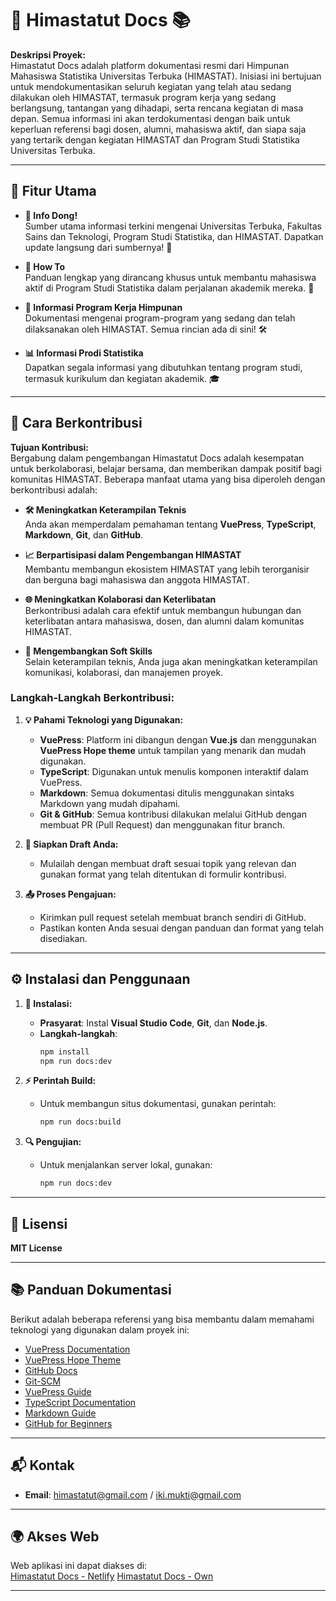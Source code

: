 # 🌟 **Himastatut Docs** 📚

**Deskripsi Proyek:**  
Himastatut Docs adalah platform dokumentasi resmi dari Himpunan Mahasiswa Statistika Universitas Terbuka (HIMASTAT). Inisiasi ini bertujuan untuk mendokumentasikan seluruh kegiatan yang telah atau sedang dilakukan oleh HIMASTAT, termasuk program kerja yang sedang berlangsung, tantangan yang dihadapi, serta rencana kegiatan di masa depan. Semua informasi ini akan terdokumentasi dengan baik untuk keperluan referensi bagi dosen, alumni, mahasiswa aktif, dan siapa saja yang tertarik dengan kegiatan HIMASTAT dan Program Studi Statistika Universitas Terbuka.

---

## 🚀 Fitur Utama

- **📢 Info Dong!**  
  Sumber utama informasi terkini mengenai Universitas Terbuka, Fakultas Sains dan Teknologi, Program Studi Statistika, dan HIMASTAT. Dapatkan update langsung dari sumbernya! 📅
  
- **📝 How To**  
  Panduan lengkap yang dirancang khusus untuk membantu mahasiswa aktif di Program Studi Statistika dalam perjalanan akademik mereka. 📘

- **💼 Informasi Program Kerja Himpunan**  
  Dokumentasi mengenai program-program yang sedang dan telah dilaksanakan oleh HIMASTAT. Semua rincian ada di sini! 🛠️

- **📊 Informasi Prodi Statistika**  
  Dapatkan segala informasi yang dibutuhkan tentang program studi, termasuk kurikulum dan kegiatan akademik. 🎓

---

## 🤝 Cara Berkontribusi

**Tujuan Kontribusi:**  
Bergabung dalam pengembangan Himastatut Docs adalah kesempatan untuk berkolaborasi, belajar bersama, dan memberikan dampak positif bagi komunitas HIMASTAT. Beberapa manfaat utama yang bisa diperoleh dengan berkontribusi adalah:

- **🛠️ Meningkatkan Keterampilan Teknis**  
  Anda akan memperdalam pemahaman tentang **VuePress**, **TypeScript**, **Markdown**, **Git**, dan **GitHub**.
  
- **📈 Berpartisipasi dalam Pengembangan HIMASTAT**  
  Membantu membangun ekosistem HIMASTAT yang lebih terorganisir dan berguna bagi mahasiswa dan anggota HIMASTAT.

- **🌐 Meningkatkan Kolaborasi dan Keterlibatan**  
  Berkontribusi adalah cara efektif untuk membangun hubungan dan keterlibatan antara mahasiswa, dosen, dan alumni dalam komunitas HIMASTAT.

- **💬 Mengembangkan Soft Skills**  
  Selain keterampilan teknis, Anda juga akan meningkatkan keterampilan komunikasi, kolaborasi, dan manajemen proyek.

### Langkah-Langkah Berkontribusi:

1. **💡 Pahami Teknologi yang Digunakan:**
   - **VuePress**: Platform ini dibangun dengan **Vue.js** dan menggunakan **VuePress Hope theme** untuk tampilan yang menarik dan mudah digunakan.
   - **TypeScript**: Digunakan untuk menulis komponen interaktif dalam VuePress.
   - **Markdown**: Semua dokumentasi ditulis menggunakan sintaks Markdown yang mudah dipahami.
   - **Git & GitHub**: Semua kontribusi dilakukan melalui GitHub dengan membuat PR (Pull Request) dan menggunakan fitur branch.

2. **📝 Siapkan Draft Anda:**
   - Mulailah dengan membuat draft sesuai topik yang relevan dan gunakan format yang telah ditentukan di formulir kontribusi.
   
3. **📤 Proses Pengajuan:**
   - Kirimkan pull request setelah membuat branch sendiri di GitHub.
   - Pastikan konten Anda sesuai dengan panduan dan format yang telah disediakan.

---

## ⚙️ Instalasi dan Penggunaan

1. **🔧 Instalasi:**
   - **Prasyarat**: Instal **Visual Studio Code**, **Git**, dan **Node.js**.
   - **Langkah-langkah**:
     ```bash
     npm install
     npm run docs:dev
     ```

2. **⚡ Perintah Build:**
   - Untuk membangun situs dokumentasi, gunakan perintah:
     ```bash
     npm run docs:build
     ```

3. **🔍 Pengujian:**
   - Untuk menjalankan server lokal, gunakan:
     ```bash
     npm run docs:dev
     ```

---

## 📝 Lisensi

**MIT License**

---

## 📚 Panduan Dokumentasi

Berikut adalah beberapa referensi yang bisa membantu dalam memahami teknologi yang digunakan dalam proyek ini:

- [VuePress Documentation](https://vuejs.org/guide/quick-start.html)
- [VuePress Hope Theme](https://theme-hope.vuejs.press/guide/)
- [GitHub Docs](https://docs.github.com/en)
- [Git-SCM](https://git-scm.com/doc)
- [VuePress Guide](https://vuejs.org/guide/quick-start.html)
- [TypeScript Documentation](https://www.typescriptlang.org/docs/)
- [Markdown Guide](https://www.markdownguide.org/basic-syntax/)
- [GitHub for Beginners](https://guides.github.com/activities/hello-world/)

---

## 📬 Kontak

- **Email**: [himastatut@gmail.com](mailto:himastatut@gmail.com) / [iki.mukti@gmail.com](mailto:iki.mukti@gmail.com)

---

## 🌍 Akses Web

Web aplikasi ini dapat diakses di:  
[Himastatut Docs - Netlify](https://himastatutdocs.netlify.app)
[Himastatut Docs - Own](https://himastatut.my.id)

---

